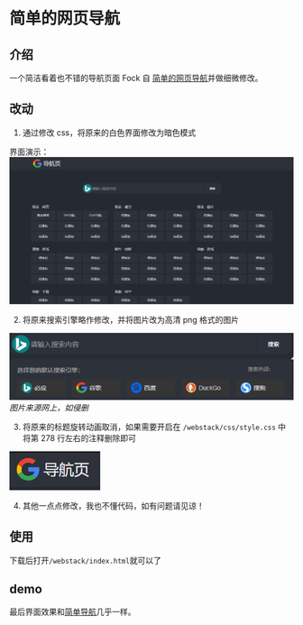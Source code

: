 # 简单的网页导航

## 介绍

一个简洁看着也不错的导航页面 Fock 自 [简单的网页导航](https://github.com/qq123545/-)并做细微修改。

## 改动

1. 通过修改 css，将原来的白色界面修改为暗色模式

界面演示：  
![png1](演示图片/1.png)

2. 将原来搜索引擎略作修改，并将图片改为高清 png 格式的图片

![png1](演示图片/2.png)
_图片来源网上，如侵删_

3. 将原来的标题旋转动画取消，如果需要开启在 `/webstack/css/style.css` 中将第 278 行左右的注释删除即可

![png1](演示图片/3.png)

4. 其他一点点修改，我也不懂代码，如有问题请见谅！

## 使用

下载后打开`/webstack/index.html`就可以了

## demo

最后界面效果和[简单导航](https://jddh.cc/)几乎一样。
